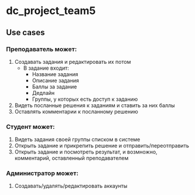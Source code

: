 # dc_project_team5
## Use cases
### Преподаватель может:
  1. Создавать задания и редактировать их потом
      * В задание входит:
        * Название задания
        * Описание задания
        * Баллы за задание
        * Дедлайн
        * Группы, у которых есть доступ к заданию
 2. Видеть посланные решения к заданиям и ставить за них баллы
 3. Оставлять комментарии к посланному решению
### Студент может:
  1. Видеть задания своей группы списком в системе
  2. Открыть задание и прикрепить решение и отправить/переотправить
  3. Открыть задание и посмотреть результат, и возмножно, комментарий, оставленный преподавателем
### Администратор может:
  1. Создавать/удалять/редактировать аккаунты
  
